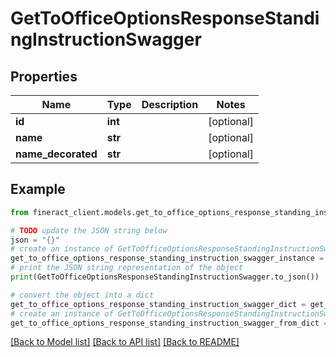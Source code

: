 # GetToOfficeOptionsResponseStandingInstructionSwagger


## Properties

Name | Type | Description | Notes
------------ | ------------- | ------------- | -------------
**id** | **int** |  | [optional] 
**name** | **str** |  | [optional] 
**name_decorated** | **str** |  | [optional] 

## Example

```python
from fineract_client.models.get_to_office_options_response_standing_instruction_swagger import GetToOfficeOptionsResponseStandingInstructionSwagger

# TODO update the JSON string below
json = "{}"
# create an instance of GetToOfficeOptionsResponseStandingInstructionSwagger from a JSON string
get_to_office_options_response_standing_instruction_swagger_instance = GetToOfficeOptionsResponseStandingInstructionSwagger.from_json(json)
# print the JSON string representation of the object
print(GetToOfficeOptionsResponseStandingInstructionSwagger.to_json())

# convert the object into a dict
get_to_office_options_response_standing_instruction_swagger_dict = get_to_office_options_response_standing_instruction_swagger_instance.to_dict()
# create an instance of GetToOfficeOptionsResponseStandingInstructionSwagger from a dict
get_to_office_options_response_standing_instruction_swagger_from_dict = GetToOfficeOptionsResponseStandingInstructionSwagger.from_dict(get_to_office_options_response_standing_instruction_swagger_dict)
```
[[Back to Model list]](../README.md#documentation-for-models) [[Back to API list]](../README.md#documentation-for-api-endpoints) [[Back to README]](../README.md)


